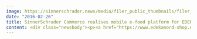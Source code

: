 ```yaml
---
image: https://sinnerschrader.news/media/filer_public_thumbnails/filer_public/a8/76/a876ae56-11c3-454b-b2f6-0e32bd6ad47c/commerceplus_boecker_edeka_nord_720.jpg__480x288_q85_crop_subsampling-2_upscale.jpg
date: "2016-02-26"
title: SinnerSchrader Commerce realises mobile e-food platform for EDEKA North
content: <div class="newsbody"><p><a href="https://www.edekanord-shop.de/" target="_blank">edekanord-shop.de/</a></p><p>EDEKA North has developed a new, decentralised e-commerce concept that has now been brought to life by SinnerSchrader Commerce. This sales concept is a white label solution for all retailers in the Group.</p><p>EDEKA loves food and has a resolute passion for its customers. Extraordinary campaigns and new distribution channels are constantly emerging from EDEKA headquarters to surprise the market. Now EDEKA North is making a fresh attempt to enter the e-food commerce sector, setting up a pilot online shop with the help of SinnerSchrader Commerce. Retailers can request that their various product ranges be entered into the system at the prices set for their specific region. Around 13,000 items are available online, including fresh and self-service products. The supermarkets themselves handle the logistics regionally. Customers can choose the approximate time of delivery or collect their shopping from the store. This model is intended as a blueprint for all Edeka supermarkets in the northern region. Five members of the Group are already on-board for the pilot. More are due to follow shortly.</p><p>The e-food platform is part of EDEKA's overarching sales strategy. So it makes sense that the online shop closely resembles edeka.de at first glance. But the devil is in the detail, and consumers notice the innovation as soon as they start shopping. Achieving that delicate balance between a familiar shopping experience and innovative new features is key for this new distribution channel, which Commerce Plus realised with its razor-sharp instinct for customers' needs.</p><p>In addition, a mobile version was tested for smartphones that primarily focuses on credit purchases and appeals to the mobile buyer. It is geared to the needs of consumers on the move, whilst the tablet and desktop version impresses with additional content.</p><p>SinnerSchrader Commerce was responsible for strategic consulting, concept development, design, project management and quality assurance. Software development fell to diva-e.</p><p>The intention is to gradually expand the shop and adapt it to customers' usage behaviour. The challenge is to offer innovations that are actually useful, which are both learned yet still classed as innovative.</p><h2>Downloads</h2><p><a href="https://commerce-plus.com/media/filer_public/fb/c3/fbc31954-9904-406a-8379-ef40720577ef/edekanord_homepage_boecker.jpg" target="_blank">screenshot Website EDEKA Böcker/ Hafencity Hamburg</a></p><p><a href="https://commerce-plus.com/media/filer_public/86/60/8660aeac-dfe5-48e8-8052-0c8ef34f7d99/commerceplus_boecker_edeka_nord.jpg" target="_blank">motive delivery van EDEKA Böcker/ Hafencity Hamburg</a></p><a class="filer_image_link" href="https://www.edekanord-shop.de" target="_blank"><img alt="EDEKANord_Homepage_Boecker.jpg" class="filer_image" src="/media/filer_public_thumbnails/filer_public/fb/c3/fbc31954-9904-406a-8379-ef40720577ef/edekanord_homepage_boecker.jpg__1028x929_q85_crop_subsampling-2_upscale.jpg" srcset="/media/filer_public_thumbnails/filer_public/fb/c3/fbc31954-9904-406a-8379-ef40720577ef/edekanord_homepage_boecker.jpg__298x179_q85_crop_subsampling-2_upscale.jpg 480w, /media/filer_public_thumbnails/filer_public/fb/c3/fbc31954-9904-406a-8379-ef40720577ef/edekanord_homepage_boecker.jpg__1028x929_q85_crop_subsampling-2_upscale.jpg 481w"/></a><h2></h2><h2>About Commerce Plus</h2><p>Commerce Plus is an e-commerce specialist agency and part of the SinnerSchrader Group. With over 100 employees in Hamburg and Hanover, we serve clients including Tchibo, Görtz, Drogerie Müller, simyo/O2 and Stage Entertainment. Commerce Plus implements digital sales strategies for brand-name manufacturers and retailers. As a leading e-commerce agency, we develop innovative online shopping experiences that attract consumers and promote long-term customer loyalty. From strategic consulting, concept development and realisation of online shops and e-commerce platforms through to e-commerce management and operations, we collaborate with our clients and partners to deliver innovative solutions on proven technological standards and reliable service, day after day.</p><p><a href="http&#58;//blog.commerce-plus.com/" target="_blank">blog.commerce-plus.com</a></p><p><a href="http&#58;//www.facebook.com/commerceplus1" target="_blank">facebook.com/commerceplus1</a></p><p><a href="https://twitter.com/commerce_plus">twitter.com/commerce_plus</a></p><p><a href="https://www.youtube.com/commerceplus" target="_blank">youtube.com/commerceplus</a></p><p><a class="news-backlink" href="/en/"><svg class="svg-ico svg-ico--arrow-left"><use xlink&#58;href="#arrow-down"></use></svg>Back to the overview</a></p></div>
---
```

